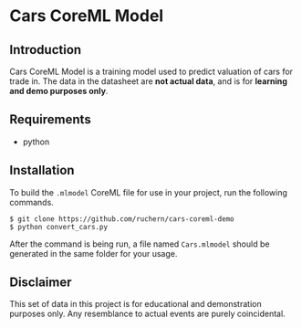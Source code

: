 # Cars CoreML Model

## Introduction
Cars CoreML Model is a training model used to predict valuation of cars for trade in. The data in the datasheet are **not actual data**, and is for **learning and demo purposes only**.

## Requirements
- python

## Installation
To build the `.mlmodel` CoreML file for use in your project, run the following commands.

```
$ git clone https://github.com/ruchern/cars-coreml-demo
$ python convert_cars.py
```

After the command is being run, a file named `Cars.mlmodel` should be generated in the same folder for your usage.

## Disclaimer
This set of data in this project is for educational and demonstration purposes only. Any resemblance to actual events are purely coincidental.